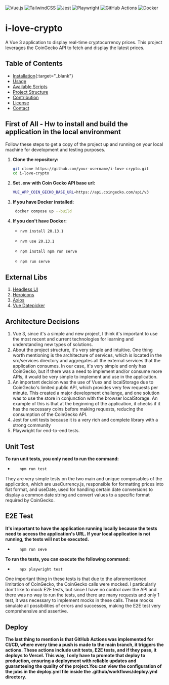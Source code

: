 ![Vue.js](https://img.shields.io/badge/vuejs-%2335495e.svg?style=for-the-badge&logo=vuedotjs&logoColor=%234FC08D)
![TailwindCSS](https://img.shields.io/badge/tailwindcss-%2338B2AC.svg?style=for-the-badge&logo=tailwind-css&logoColor=white)
![Jest](https://img.shields.io/badge/-jest-%23C21325?style=for-the-badge&logo=jest&logoColor=white)
![Playwright](https://img.shields.io/static/v1?style=for-the-badge&message=Playwright&color=2EAD33&logo=Playwright&logoColor=FFFFFF&label=)
![GitHub Actions](https://img.shields.io/badge/github%20actions-%232671E5.svg?style=for-the-badge&logo=githubactions&logoColor=white)
![Docker](https://img.shields.io/badge/docker-%230db7ed.svg?style=for-the-badge&logo=docker&logoColor=white)
# i-love-crypto

A Vue 3 application to display real-time cryptocurrency prices. This project leverages the CoinGecko API to fetch and display the latest prices.

## Table of Contents

- [Installation](#installation){:target="_blank"}
- [Usage](#usage)
- [Available Scripts](#available-scripts)
- [Project Structure](#project-structure)
- [Contribution](#contribution)
- [License](#license)
- [Contact](#contact)

## First of All - Hw to install and build the application in the local environment

Follow these steps to get a copy of the project up and running on your local machine for development and testing purposes.

1. **Clone the repository:**
   
   ```sh
   git clone https://github.com/your-username/i-love-crypto.git
   cd i-love-crypto
   
2. **Set .env with Coin Gecko API base url:**
   
   ```sh
   VUE_APP_COIN_GECKO_BASE_URL=https://api.coingecko.com/api/v3

4. **If you have Docker installed:**
   
   ```sh
    docker compose up --build
   
5. **If you don't have Docker:**

   * ```sh
     nvm install 20.13.1
     
   * ```sh
     nvm use 20.13.1

   * ```sh
     npm install npm run serve

   * ```sh
     npm run serve
     
## External Libs

1. [Headless UI](https://headlessui.com/v1/vue/disclosure)
2. [Heroicons](https://vue-hero-icons.netlify.app/) 
3. [Axios](https://axios-http.com/)
4. [Vue Datepicker](https://vue3datepicker.com/)

## Architecture Decisions

1. Vue 3, since it's a simple and new project, I think it's important to use the most recent and current technologies for learning and understanding new types of solutions.
2. About the project structure, it's very simple and intuitive. One thing worth mentioning is the architecture of services, which is located in the src/services directory and aggregates all the external services that the application consumes. In our case, it's very simple and only has CoinGecko, but if there was a need to implement and/or consume more APIs, it would be very simple to implement and use in the application.
3. An important decision was the use of Vuex and localStorage due to CoinGecko's limited public API, which provides very few requests per minute. This created a major development challenge, and one solution was to use the store in conjunction with the browser localStorage. An example of this is that at the beginning of the application, it checks if it has the necessary coins before making requests, reducing the consumption of the CoinGecko API.
4. Jest for unit tests because it is a very rich and complete library with a strong community
5. Playwright for end-to-end tests.

## Unit Test 

**To run unit tests, you only need to run the command:**

* ```sh
     npm run test

They are very simple tests on the two main and unique composables of the application, which are useCurrency.js, responsible for formatting prices into fiat format, and useDate, used for handling certain date conversions to display a common date string and convert values to a specific format required by CoinGecko.

## E2E Test

**It's important to have the application running locally because the tests need to access the application's URL. If your local application is not running, the tests will not be executed.**

* ```sh
     npm run seve

**To run the tests, you can execute the following command:**

* ```sh
     npx playwright test

One important thing in these tests is that due to the aforementioned limitation of CoinGecko, the CoinGecko calls were mocked. I particularly don't like to mock E2E tests, but since I have no control over the API and there was no way to run the tests, and there are many requests and only 1 test, it was necessary to implement mocks in these calls. These mocks simulate all possibilities of errors and successes, making the E2E test very comprehensive and assertive.

## Deploy 

**The last thing to mention is that GitHub Actions was implemented for CI/CD, where every time a push is made to the main branch, it triggers the actions. These actions include unit tests, E2E tests, and if they pass, it deploys to Vercel. This way, I only have to promote that deploy to production, ensuring a deployment with reliable updates and guaranteeing the quality of the project.You can view the configuration of the jobs in the deploy.yml file inside the .github/workflows/deploy.yml directory.**














 


